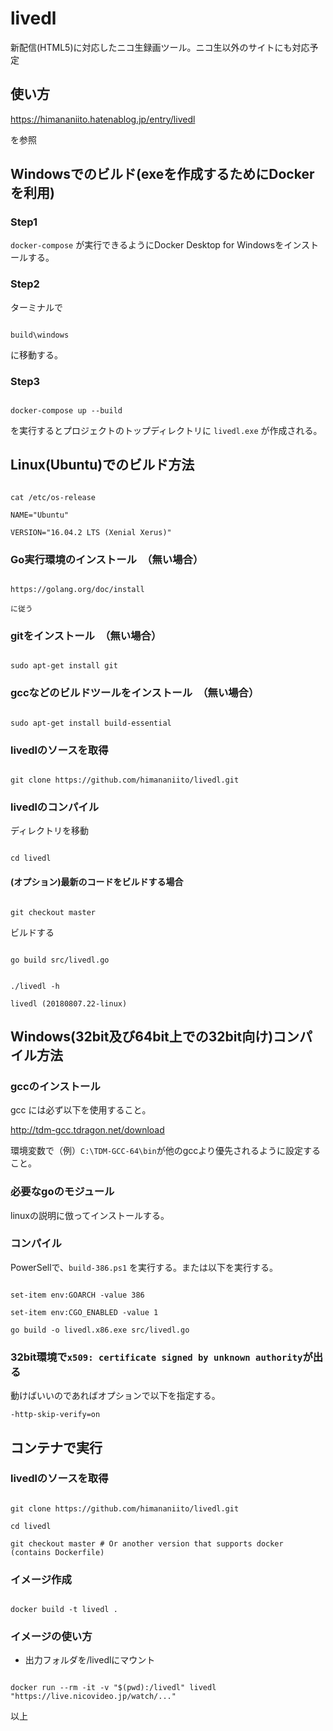 # livedl
新配信(HTML5)に対応したニコ生録画ツール。ニコ生以外のサイトにも対応予定

## 使い方
https://himananiito.hatenablog.jp/entry/livedl
を参照

## Windowsでのビルド(exeを作成するためにDockerを利用)
### Step1
`docker-compose` が実行できるようにDocker Desktop for Windowsをインストールする。

### Step2
ターミナルで
```
build\windows
```
に移動する。

### Step3
```
docker-compose up --build
```
を実行するとプロジェクトのトップディレクトリに `livedl.exe` が作成される。

## Linux(Ubuntu)でのビルド方法
```
cat /etc/os-release
NAME="Ubuntu"
VERSION="16.04.2 LTS (Xenial Xerus)"
```

### Go実行環境のインストール　（無い場合）
```
https://golang.org/doc/install
に従う
```

### gitをインストール　（無い場合）
```
sudo apt-get install git
```

### gccなどのビルドツールをインストール　（無い場合）
```
sudo apt-get install build-essential
```

### livedlのソースを取得
```
git clone https://github.com/himananiito/livedl.git
```

### livedlのコンパイル

ディレクトリを移動
```
cd livedl
```

#### (オプション)最新のコードをビルドする場合
```
git checkout master
```

ビルドする
```
go build src/livedl.go
```

```
./livedl -h
livedl (20180807.22-linux)
```

## Windows(32bit及び64bit上での32bit向け)コンパイル方法

### gccのインストール

gcc には必ず以下を使用すること。

http://tdm-gcc.tdragon.net/download

環境変数で（例）`C:\TDM-GCC-64\bin`が他のgccより優先されるように設定すること。

### 必要なgoのモジュール

linuxの説明に倣ってインストールする。

### コンパイル

PowerSellで、`build-386.ps1` を実行する。または以下を実行する。

```
set-item env:GOARCH -value 386
set-item env:CGO_ENABLED -value 1
go build -o livedl.x86.exe src/livedl.go
```

### 32bit環境で`x509: certificate signed by unknown authority`が出る

動けばいいのであればオプションで以下を指定する。

`-http-skip-verify=on`

## コンテナで実行

### livedlのソースを取得
```
git clone https://github.com/himananiito/livedl.git
cd livedl
git checkout master # Or another version that supports docker (contains Dockerfile)
```

### イメージ作成
```
docker build -t livedl .
```

### イメージの使い方

- 出力フォルダを/livedlにマウント

```
docker run --rm -it -v "$(pwd):/livedl" livedl "https://live.nicovideo.jp/watch/..."
```

以上
